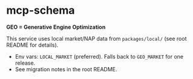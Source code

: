 # mcp-schema

**GEO = Generative Engine Optimization**

This service uses local market/NAP data from `packages/local/` (see root README for details).

- Env vars: `LOCAL_MARKET` (preferred). Falls back to `GEO_MARKET` for one release.
- See migration notes in the root README.
